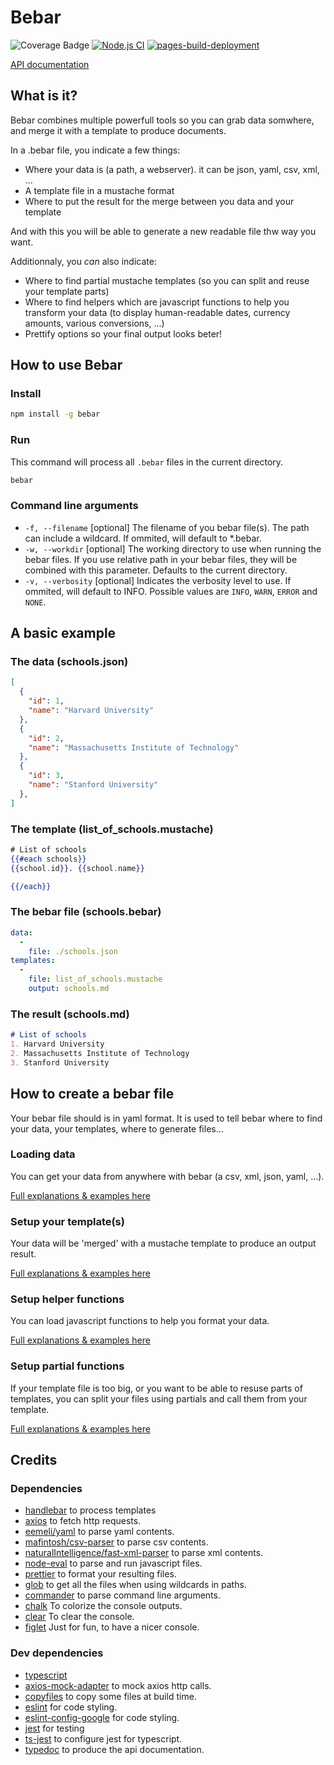 # Bebar

![Coverage Badge](https://img.shields.io/endpoint?url=https://gist.githubusercontent.com/oYo-fr/d5057d855994a2ab855fe47788858e52/raw/typescript-template__heads_main.json)
[![Node.js CI](https://github.com/oYo-fr/typescript-template/actions/workflows/node.js.yml/badge.svg)](https://github.com/oYo-fr/typescript-template/actions/workflows/node.js.yml)
[![pages-build-deployment](https://github.com/oYo-fr/typescript-template/actions/workflows/pages/pages-build-deployment/badge.svg)](https://github.com/oYo-fr/typescript-template/actions/workflows/pages/pages-build-deployment)

[API documentation](https://oyo-fr/bebar.github.io)

## What is it?

Bebar combines multiple powerfull tools so you can grab data somwhere, and merge it with a template to produce documents.

In a .bebar file, you indicate a few things:

- Where your data is (a path, a webserver). it can be json, yaml, csv, xml, ...
- A template file in a mustache format
- Where to put the result for the merge between you data and your template

And with this you will be able to generate a new readable file thw way you want.

Additionnaly, you _can_ also indicate:

- Where to find partial mustache templates (so you can split and reuse your template parts)
- Where to find helpers which are javascript functions to help you transform your data (to display human-readable dates, currency amounts, various conversions, ...)
- Prettify options so your final output looks beter!

## How to use Bebar

### Install

``` bash
npm install -g bebar
```

### Run

This command will process all `.bebar` files in the current directory.

``` bash
bebar
```

### Command line arguments

- `-f, --filename` [optional] The filename of you bebar file(s). The path can include a wildcard. If ommited, will default to *.bebar.
- `-w, --workdir` [optional] The working directory to use when running the bebar files. If you use relative path in your bebar files, they will be combined with this parameter. Defaults to the current directory.
- `-v, --verbosity` [optional] Indicates the verbosity level to use. If ommited, will default to INFO. Possible values are `INFO`, `WARN`, `ERROR` and `NONE`.

## A basic example

### The data (schools.json)

``` json
[
  {
    "id": 1,
    "name": "Harvard University"
  },
  {
    "id": 2,
    "name": "Massachusetts Institute of Technology"
  },
  {
    "id": 3,
    "name": "Stanford University"
  },
]
```

### The template (list_of_schools.mustache)

``` hbs
# List of schools
{{#each schools}}
{{school.id}}. {{school.name}}

{{/each}}
```

### The bebar file (schools.bebar)

``` yaml
data:
  -
    file: ./schools.json
templates:
  -
    file: list_of_schools.mustache
    output: schools.md
```

### The result (schools.md)

``` markdown
# List of schools
1. Harvard University
2. Massachusetts Institute of Technology
3. Stanford University
```

## How to create a bebar file

Your bebar file should is in yaml format. It is used to tell bebar where to
find your data, your templates, where to generate files...

### Loading data

You can get your data from anywhere with bebar (a csv, xml, json, yaml, ...).

[Full explanations & examples here](HOWTO_LOAD_DATA.md)

### Setup your template(s)

Your data will be 'merged' with a mustache template to produce an output result.

[Full explanations & examples here](HOWTO_LOAD_TEMPLATES.md)

### Setup helper functions

You can load javascript functions to help you format your data.

[Full explanations & examples here](HOWTO_LOAD_HELPERS.md)

### Setup partial functions

If your template file is too big, or you want to be able to resuse parts of templates, you can split your files using partials and call them from your template.

[Full explanations & examples here](HOWTO_LOAD_PARTIALS.md)

## Credits

### Dependencies

- [handlebar](https://handlebarsjs.com/) to process templates
- [axios](https://axios-http.com/) to fetch http requests.
- [eemeli/yaml](https://eemeli.org/yaml/) to parse yaml contents.
- [mafintosh/csv-parser](https://github.com/mafintosh/csv-parser) to parse csv contents.
- [naturalIntelligence/fast-xml-parser](https://github.com/NaturalIntelligence/fast-xml-parser) to parse xml contents.
- [node-eval](https://github.com/node-eval/node-eval) to parse and run javascript files.
- [prettier](https://prettier.io/) to format your resulting files.
- [glob](https://github.com/isaacs/node-glob) to get all the files when using wildcards in paths.
- [commander](https://github.com/tj/commander.js) to parse command line arguments.
- [chalk](https://github.com/chalk/chalk) To colorize the console outputs.
- [clear](https://github.com/bahamas10/node-clear) To clear the console.
- [figlet](https://github.com/patorjk/figlet.js) Just for fun, to have a nicer console.

### Dev dependencies

- [typescript](https://www.typescriptlang.org/)
- [axios-mock-adapter](https://github.com/ctimmerm/axios-mock-adapter/) to mock axios http calls.
- [copyfiles](https://github.com/calvinmetcalf/copyfiles/) to copy some files at build time.
- [eslint](https://github.com/eslint/eslint) for code styling.
- [eslint-config-google](https://github.com/google/eslint-config-google) for code styling.
- [jest](https://jestjs.io/fr/) for testing
- [ts-jest](https://github.com/kulshekhar/ts-jest) to configure jest for typescript.
- [typedoc](https://typedoc.org/) to produce the api documentation.
